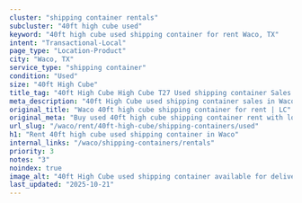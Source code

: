 ```yaml
---
cluster: "shipping container rentals"
subcluster: "40ft high cube used"
keyword: "40ft high cube used shipping container for rent Waco, TX"
intent: "Transactional-Local"
page_type: "Location-Product"
city: "Waco, TX"
service_type: "shipping container"
condition: "Used"
size: "40ft High Cube"
title_tag: "40ft High Cube High Cube T27 Used shipping container Sales in Waco | LC Container"
meta_description: "40ft High Cube used shipping container sales in Waco. High cube containers with extra height. Fast delivery, competitive pricing. Serving shipping containers area. Quote ID: MSO. Call (214) 524-4168 for your free quote today."
original_title: "Waco 40ft high cube shipping container for rent | LC"
original_meta: "Buy used 40ft high cube shipping container rent with local delivery in Waco, TX. LC Container — local Since 2003. Request a fast quote today."
url_slug: "/waco/rent/40ft-high-cube/shipping-containers/used"
h1: "Rent 40ft high cube used shipping container in Waco"
internal_links: "/waco/shipping-containers/rentals"
priority: 3
notes: "3"
noindex: true
image_alt: "40ft High Cube used shipping container available for delivery in Waco"
last_updated: "2025-10-21"
---
```


<!-- TODO: Add unique city/inventory copy, images, and internal links here. -->
